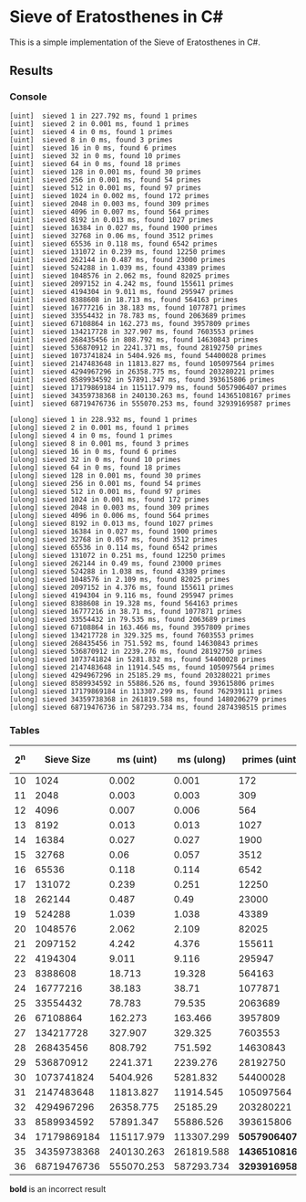 # Sieve of Eratosthenes in C#

This is a simple implementation of the Sieve of Eratosthenes in C#.

## Results

### Console
```
[uint]  sieved 1 in 227.792 ms, found 1 primes
[uint]  sieved 2 in 0.001 ms, found 1 primes
[uint]  sieved 4 in 0 ms, found 1 primes
[uint]  sieved 8 in 0 ms, found 3 primes
[uint]  sieved 16 in 0 ms, found 6 primes
[uint]  sieved 32 in 0 ms, found 10 primes
[uint]  sieved 64 in 0 ms, found 18 primes
[uint]  sieved 128 in 0.001 ms, found 30 primes
[uint]  sieved 256 in 0.001 ms, found 54 primes
[uint]  sieved 512 in 0.001 ms, found 97 primes
[uint]  sieved 1024 in 0.002 ms, found 172 primes
[uint]  sieved 2048 in 0.003 ms, found 309 primes
[uint]  sieved 4096 in 0.007 ms, found 564 primes
[uint]  sieved 8192 in 0.013 ms, found 1027 primes
[uint]  sieved 16384 in 0.027 ms, found 1900 primes
[uint]  sieved 32768 in 0.06 ms, found 3512 primes
[uint]  sieved 65536 in 0.118 ms, found 6542 primes
[uint]  sieved 131072 in 0.239 ms, found 12250 primes
[uint]  sieved 262144 in 0.487 ms, found 23000 primes
[uint]  sieved 524288 in 1.039 ms, found 43389 primes
[uint]  sieved 1048576 in 2.062 ms, found 82025 primes
[uint]  sieved 2097152 in 4.242 ms, found 155611 primes
[uint]  sieved 4194304 in 9.011 ms, found 295947 primes
[uint]  sieved 8388608 in 18.713 ms, found 564163 primes
[uint]  sieved 16777216 in 38.183 ms, found 1077871 primes
[uint]  sieved 33554432 in 78.783 ms, found 2063689 primes
[uint]  sieved 67108864 in 162.273 ms, found 3957809 primes
[uint]  sieved 134217728 in 327.907 ms, found 7603553 primes
[uint]  sieved 268435456 in 808.792 ms, found 14630843 primes
[uint]  sieved 536870912 in 2241.371 ms, found 28192750 primes
[uint]  sieved 1073741824 in 5404.926 ms, found 54400028 primes
[uint]  sieved 2147483648 in 11813.827 ms, found 105097564 primes
[uint]  sieved 4294967296 in 26358.775 ms, found 203280221 primes
[uint]  sieved 8589934592 in 57891.347 ms, found 393615806 primes
[uint]  sieved 17179869184 in 115117.979 ms, found 5057906407 primes
[uint]  sieved 34359738368 in 240130.263 ms, found 14365108167 primes
[uint]  sieved 68719476736 in 555070.253 ms, found 32939169587 primes
```

```
[ulong] sieved 1 in 228.932 ms, found 1 primes
[ulong] sieved 2 in 0.001 ms, found 1 primes
[ulong] sieved 4 in 0 ms, found 1 primes
[ulong] sieved 8 in 0.001 ms, found 3 primes
[ulong] sieved 16 in 0 ms, found 6 primes
[ulong] sieved 32 in 0 ms, found 10 primes
[ulong] sieved 64 in 0 ms, found 18 primes
[ulong] sieved 128 in 0.001 ms, found 30 primes
[ulong] sieved 256 in 0.001 ms, found 54 primes
[ulong] sieved 512 in 0.001 ms, found 97 primes
[ulong] sieved 1024 in 0.001 ms, found 172 primes
[ulong] sieved 2048 in 0.003 ms, found 309 primes
[ulong] sieved 4096 in 0.006 ms, found 564 primes
[ulong] sieved 8192 in 0.013 ms, found 1027 primes
[ulong] sieved 16384 in 0.027 ms, found 1900 primes
[ulong] sieved 32768 in 0.057 ms, found 3512 primes
[ulong] sieved 65536 in 0.114 ms, found 6542 primes
[ulong] sieved 131072 in 0.251 ms, found 12250 primes
[ulong] sieved 262144 in 0.49 ms, found 23000 primes
[ulong] sieved 524288 in 1.038 ms, found 43389 primes
[ulong] sieved 1048576 in 2.109 ms, found 82025 primes
[ulong] sieved 2097152 in 4.376 ms, found 155611 primes
[ulong] sieved 4194304 in 9.116 ms, found 295947 primes
[ulong] sieved 8388608 in 19.328 ms, found 564163 primes
[ulong] sieved 16777216 in 38.71 ms, found 1077871 primes
[ulong] sieved 33554432 in 79.535 ms, found 2063689 primes
[ulong] sieved 67108864 in 163.466 ms, found 3957809 primes
[ulong] sieved 134217728 in 329.325 ms, found 7603553 primes
[ulong] sieved 268435456 in 751.592 ms, found 14630843 primes
[ulong] sieved 536870912 in 2239.276 ms, found 28192750 primes
[ulong] sieved 1073741824 in 5281.832 ms, found 54400028 primes
[ulong] sieved 2147483648 in 11914.545 ms, found 105097564 primes
[ulong] sieved 4294967296 in 25185.29 ms, found 203280221 primes
[ulong] sieved 8589934592 in 55886.526 ms, found 393615806 primes
[ulong] sieved 17179869184 in 113307.299 ms, found 762939111 primes
[ulong] sieved 34359738368 in 261819.588 ms, found 1480206279 primes
[ulong] sieved 68719476736 in 587293.734 ms, found 2874398515 primes
```

### Tables

| 2<sup>n</sup> | Sieve Size | ms (uint) | ms (ulong) | primes (uint) | primes (ulong) |
|----|----|----|----|----|----|
| 10 | 1024 | 0.002 | 0.001 | 172 | 172 |
| 11 | 2048 | 0.003 | 0.003 | 309 | 309 |
| 12 | 4096 | 0.007 | 0.006 | 564 | 564 |
| 13 | 8192 | 0.013 | 0.013 | 1027 | 1027 |
| 14 | 16384 | 0.027 | 0.027 | 1900 | 1900 |
| 15 | 32768 | 0.06 | 0.057 | 3512 | 3512 |
| 16 | 65536 | 0.118 | 0.114 | 6542 | 6542 |
| 17 | 131072 | 0.239 | 0.251 | 12250 | 12250 |
| 18 | 262144 | 0.487 | 0.49 | 23000 | 23000 |
| 19 | 524288 | 1.039 | 1.038 | 43389 | 43389 |
| 20 | 1048576 | 2.062 | 2.109 | 82025 | 82025 |
| 21 | 2097152 | 4.242 | 4.376 | 155611 | 155611 |
| 22 | 4194304 | 9.011 | 9.116 | 295947 | 295947 |
| 23 | 8388608 | 18.713 | 19.328 | 564163 | 564163 |
| 24 | 16777216 | 38.183 | 38.71 | 1077871 | 1077871 |
| 25 | 33554432 | 78.783 | 79.535 | 2063689 | 2063689 |
| 26 | 67108864 | 162.273 | 163.466 | 3957809 | 3957809 |
| 27 | 134217728 | 327.907 | 329.325 | 7603553 | 7603553 |
| 28 | 268435456 | 808.792 | 751.592 | 14630843 | 14630843 |
| 29 | 536870912 | 2241.371 | 2239.276 | 28192750 | 28192750 |
| 30 | 1073741824 | 5404.926 | 5281.832 | 54400028 | 54400028 |
| 31 | 2147483648 | 11813.827 | 11914.545 | 105097564 | 105097564 |
| 32 | 4294967296 | 26358.775 | 25185.29 | 203280221 | 203280221 |
| 33 | 8589934592 | 57891.347 | 55886.526 | 393615806 | 393615806 |
| 34 | 17179869184 | 115117.979 | 113307.299 | **5057906407**| 762939111 |
| 35 | 34359738368 | 240130.263 | 261819.588 | **14365108167** | 1480206279 |
| 36 | 68719476736 | 555070.253 | 587293.734 | **32939169587** | 2874398515 |

**bold** is an incorrect result